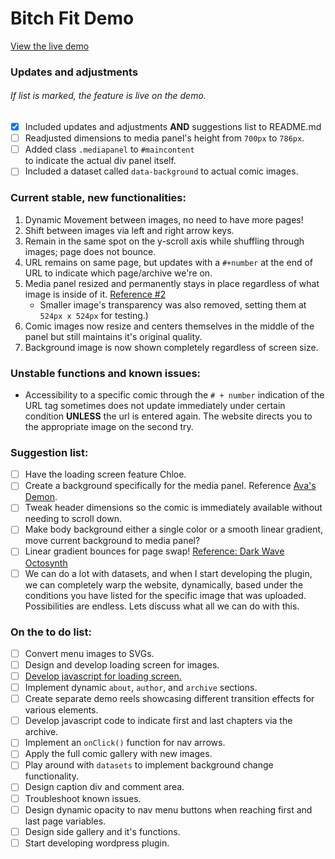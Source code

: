 # Bitch Fit Demo
[View the live demo](https://achaacha.github.io/Bitch-Fit-Demo/)

### Updates and adjustments
###### If list is marked, the feature is live on the demo.
- [x] Included updates and adjustments **AND** suggestions list to README.md
- [ ] Readjusted dimensions to media panel's height from `700px` to `786px`.
- [ ] Added class `.mediapanel` to `#maincontent` <div> to indicate the actual div panel itself.
- [ ] Included a dataset called `data-background` to actual comic images.

### Current stable, new functionalities:
1. Dynamic Movement between images, no need to have more pages!
2. Shift between images via left and right arrow keys.
3. Remain in the same spot on the y-scroll axis while shuffling through images; page does not bounce.
4. URL remains on same page, but updates with a `#+number` at the end of URL to indicate which page/archive we're on.
5. Media panel resized and permanently stays in place regardless of what image is inside of it. [Reference #2](https://achaacha.github.io/Bitch-Fit-Demo/index.html#2)
   - Smaller image's transparency was also removed, setting them at `524px x 524px` for testing.)
6. Comic images now resize and centers themselves in the middle of the panel but still maintains it's original quality.
7. Background image is now shown completely regardless of screen size.


### Unstable functions and known issues:
- Accessibility to a specific comic through the `# + number` indication of the URL tag sometimes does not update immediately under certain condition **UNLESS** the url is entered again. The website directs you to the appropriate image on the second try.

### Suggestion list:
- [ ] Have the loading screen feature Chloe.
- [ ] Create a background specifically for the media panel. Reference [Ava's Demon](https://www.avasdemon.com/).
- [ ] Tweak header dimensions so the comic is immediately available without needing to scroll down.
- [ ] Make body background either a single color or a smooth linear gradient, move current background to media panel?
- [ ] Linear gradient bounces for page swap! [Reference: Dark Wave Octosynth](https://codepen.io/AchaAcha/full/GRKLLrj)
- [ ] We can do a lot with datasets, and when I start developing the plugin, we can completely warp the website, dynamically, based under the conditions you have listed for the specific image that was uploaded. Possibilities are endless. Lets discuss what all we can do with this.

### On the to do list:
- [ ] Convert menu images to SVGs.
- [ ] Design and develop loading screen for images.
- [ ] [Develop javascript for loading screen.](https://github.com/desandro/imagesloaded)
- [ ] Implement dynamic `about`, `author`, and `archive` sections.
- [ ] Create separate demo reels showcasing different transition effects for various elements.
- [ ] Develop javascript code to indicate first and last chapters via the archive.
- [ ] Implement an `onClick()` function for nav arrows.
- [ ] Apply the full comic gallery with new images.
- [ ] Play around with `datasets` to implement background change functionality.
- [ ] Design caption div and comment area.
- [ ] Troubleshoot known issues.
- [ ] Design dynamic opacity to nav menu buttons when reaching first and last page variables.
- [ ] Design side gallery and it's functions.
- [ ] Start developing wordpress plugin.
